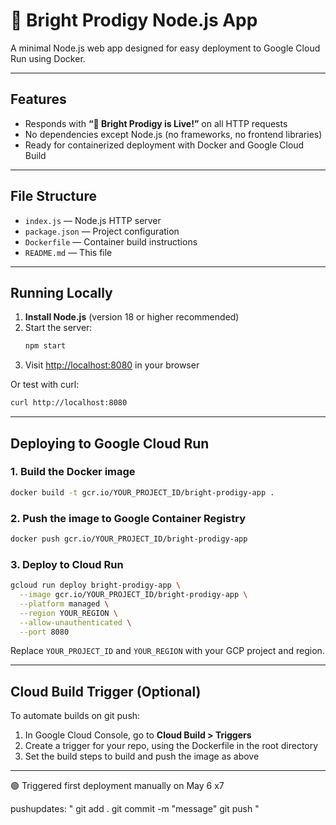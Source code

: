 # 🚀 Bright Prodigy Node.js App

A minimal Node.js web app designed for easy deployment to Google Cloud Run using Docker.

---

## Features

- Responds with **“🚀 Bright Prodigy is Live!”** on all HTTP requests
- No dependencies except Node.js (no frameworks, no frontend libraries)
- Ready for containerized deployment with Docker and Google Cloud Build

---

## File Structure

- `index.js` — Node.js HTTP server
- `package.json` — Project configuration
- `Dockerfile` — Container build instructions
- `README.md` — This file

---

## Running Locally

1. **Install Node.js** (version 18 or higher recommended)
2. Start the server:
   ```sh
   npm start
   ```
3. Visit [http://localhost:8080](http://localhost:8080) in your browser

Or test with curl:
```sh
curl http://localhost:8080
```

---

## Deploying to Google Cloud Run

### 1. Build the Docker image

```sh
docker build -t gcr.io/YOUR_PROJECT_ID/bright-prodigy-app .
```

### 2. Push the image to Google Container Registry

```sh
docker push gcr.io/YOUR_PROJECT_ID/bright-prodigy-app
```

### 3. Deploy to Cloud Run

```sh
gcloud run deploy bright-prodigy-app \
  --image gcr.io/YOUR_PROJECT_ID/bright-prodigy-app \
  --platform managed \
  --region YOUR_REGION \
  --allow-unauthenticated \
  --port 8080
```

Replace `YOUR_PROJECT_ID` and `YOUR_REGION` with your GCP project and region.

---

## Cloud Build Trigger (Optional)

To automate builds on git push:

1. In Google Cloud Console, go to **Cloud Build > Triggers**
2. Create a trigger for your repo, using the Dockerfile in the root directory
3. Set the build steps to build and push the image as above

---


🟢 Triggered first deployment manually on May 6 x7

pushupdates: "
git add .
git commit -m "message"
git push
"